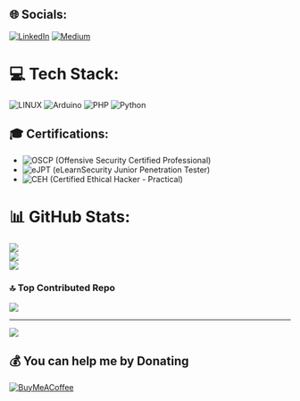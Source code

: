 
## 🌐 Socials:
[![LinkedIn](https://img.shields.io/badge/LinkedIn-%230077B5.svg?logo=linkedin&logoColor=white)](https://linkedin.com/in/elman-al1z4deh) [![Medium](https://img.shields.io/badge/Medium-12100E?logo=medium&logoColor=white)](https://medium.com/@al1z4deh) 

# 💻 Tech Stack:
![LINUX](https://img.shields.io/badge/Linux-FCC624?style=for-the-badge&logo=linux&logoColor=black) ![Arduino](https://img.shields.io/badge/-Arduino-00979D?style=for-the-badge&logo=Arduino&logoColor=white) ![PHP](https://img.shields.io/badge/php-%23777BB4.svg?style=for-the-badge&logo=php&logoColor=white) ![Python](https://img.shields.io/badge/python-3670A0?style=for-the-badge&logo=python&logoColor=ffdd54)

## 🎓 Certifications:
- ![OSCP (Offensive Security Certified Professional)]([https://img.shields.io/badge/OSCP-%23000000.svg?style=for-the-badge&logo=offensive-security&logoColor=red](https://images.credly.com/images/ec81134d-e80b-4eb5-ae07-0eb8e1a60fcd/image.png))
- ![eJPT (eLearnSecurity Junior Penetration Tester)](https://img.shields.io/badge/eJPT-%23000000.svg?style=for-the-badge&logo=elearnsecurity&logoColor=red)
- ![CEH (Certified Ethical Hacker - Practical)](https://img.shields.io/badge/CEH-%23000000.svg?style=for-the-badge&logo=ec-council&logoColor=red)

# 📊 GitHub Stats:
![](https://github-readme-stats.vercel.app/api?username=al1z4deh&theme=dark&hide_border=false&include_all_commits=false&count_private=false)<br/>
![](https://github-readme-streak-stats.herokuapp.com/?user=al1z4deh&theme=dark&hide_border=false)<br/>
![](https://github-readme-stats.vercel.app/api/top-langs/?username=al1z4deh&theme=dark&hide_border=false&include_all_commits=false&count_private=false&layout=compact)

### 🔝 Top Contributed Repo
![](https://github-contributor-stats.vercel.app/api?username=al1z4deh&limit=5&theme=dark&combine_all_yearly_contributions=true)

---
[![](https://visitcount.itsvg.in/api?id=al1z4deh&icon=0&color=0)](https://visitcount.itsvg.in)

  ## 💰 You can help me by Donating
  [![BuyMeACoffee](https://img.shields.io/badge/Buy%20Me%20a%20Coffee-ffdd00?style=for-the-badge&logo=buy-me-a-coffee&logoColor=black)](https://buymeacoffee.com/https://www.buymeacoffee.com/al1z4deh) 


